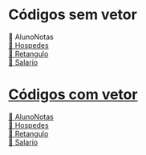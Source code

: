 # Códigos sem vetor
🌼 AlunoNotas <a href="https://github.com/alannaaaa/AvaliacaoSomativa/tree/master/AlunosNotas"> <br>
🌼 Hospedes <a href="https://github.com/alannaaaa/AvaliacaoSomativa/tree/master/Hospedes"> <br>
🌼 Retangulo <a href="https://github.com/alannaaaa/AvaliacaoSomativa/tree/master/Retangulo"> <br>
🌼 Salario <a href="https://github.com/alannaaaa/AvaliacaoSomativa/tree/master/Salarios"> <br>
# Códigos com vetor
🦋 AlunoNotas <a href="https://github.com/alannaaaa/AvaliacaoSomativa/tree/master/AlunosNotasVetor"> <br>
🦋 Hospedes <a href="https://github.com/alannaaaa/AvaliacaoSomativa/tree/master/HospedesVetor"> <br>
🦋 Retangulo <a href="https://github.com/alannaaaa/AvaliacaoSomativa/tree/master/RetanguloVetor"> <br>
🦋 Salario <a href="https://github.com/alannaaaa/AvaliacaoSomativa/tree/master/SalarioVetor"> <br>
